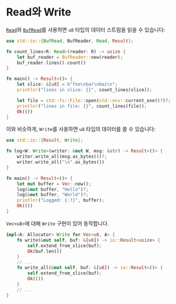 # Read와 Write

[`Read`](https://doc.rust-lang.org/std/io/trait.Read.html)와 [`BufRead`](https://doc.rust-lang.org/std/io/trait.BufRead.html)를 사용하면 `u8` 타입의 데이터 스트림을 읽을 수 있습니다:

```rust
use std::io::{BufRead, BufReader, Read, Result};

fn count_lines<R: Read>(reader: R) -> usize {
    let buf_reader = BufReader::new(reader);
    buf_reader.lines().count()
}

fn main() -> Result<()> {
    let slice: &[u8] = b"foo\nbar\nbaz\n";
    println!("lines in slice: {}", count_lines(slice));

    let file = std::fs::File::open(std::env::current_exe()?)?;
    println!("lines in file: {}", count_lines(file));
    Ok(())
}
```

이와 비슷하게, `Write`를 사옹하면 `u8` 타입의 데이터를 쓸 수 있습니다:

```rust
use std::io::{Result, Write};

fn log<W: Write>(writer: &mut W, msg: &str) -> Result<()> {
    writer.write_all(msg.as_bytes())?;
    writer.write_all("\n".as_bytes())
}

fn main() -> Result<()> {
    let mut buffer = Vec::new();
    log(&mut buffer, "Hello")?;
    log(&mut buffer, "World")?;
    println!("Logged: {:?}", buffer);
    Ok(())
}
```

`Vec<u8>`에 대해 `Write` 구현이 있어 동작합니다.&#x20;

```rust
impl<A: Allocator> Write for Vec<u8, A> {
    fn write(&mut self, buf: &[u8]) -> io::Result<usize> {
        self.extend_from_slice(buf);
        Ok(buf.len())
    }
    // ...
    fn write_all(&mut self, buf: &[u8]) -> io::Result<()> {
        self.extend_from_slice(buf);
        Ok(())
    }
    // ...
}
```

